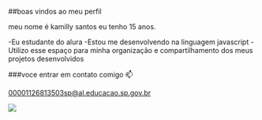 ##boas vindos ao meu perfil

meu nome é kamilly santos eu tenho 15 anos. 

-Eu estudante do alura 
-Estou me desenvolvendo na linguagem javascript
-Utilizo esse espaço para minha organização e compartilhamento dos meus projetos desenvolvidos

###voce entrar em contato comigo 📫

00001126813503sp@al.educacao.sp.gov.br



![](https://media.tenor.com/_FffkA7ALk4AAAAi/lilo-and-stitch-angel.gif)


